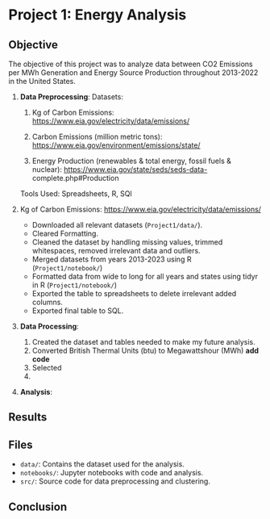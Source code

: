 # Project 1: Energy Analysis

## Objective

The objective of this project was to analyze data between CO2 Emissions per MWh Generation and Energy Source Production throughout 2013-2022 in the United States.  

1. **Data Preprocessing**:
   Datasets:
    1. Kg of Carbon Emissions: https://www.eia.gov/electricity/data/emissions/

    2. Carbon Emissions (million metric tons): https://www.eia.gov/environment/emissions/state/

    3. Energy Production (renewables & total energy, fossil fuels & nuclear): https://www.eia.gov/state/seds/seds-data- 
       complete.php#Production
    
    Tools Used: Spreadsheets, R, SQl
 1. Kg of Carbon Emissions: https://www.eia.gov/electricity/data/emissions/
      
      - Downloaded all relevant datasets (`Project1/data/`).
      - Cleared Formatting.
      - Cleaned the dataset by handling missing values, trimmed whitespaces, removed irrelevant data and outliers.
      - Merged datasets from years 2013-2023 using R (`Project1/notebook/`)
      - Formatted data from wide to long for all years and states using tidyr in R (`Project1/notebook/`)
      - Exported the table to spreadsheets to delete irrelevant added columns.
      - Exported final table to SQL. 

3. **Data Processing**:
   1. Created the dataset and tables needed to make my future analysis.
   2. Converted British Thermal Units (btu) to Megawattshour (MWh) **add code**
   3. Selected 
   4. 

4. **Analysis**:
   

## Results



## Files

- `data/`: Contains the dataset used for the analysis.
- `notebooks/`: Jupyter notebooks with code and analysis.
- `src/`: Source code for data preprocessing and clustering.

## Conclusion


